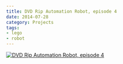 ```yaml
---
title: DVD Rip Automation Robot, episode 4
date: 2014-07-28
category: Projects
tags: 
- lego
- robot
---
```


[![DVD Rip Automation Robot, episode 4](http://img.youtube.com/vi/Jsk6E8NTOr8/0.jpg)](http://www.youtube.com/watch?v=Jsk6E8NTOr8)

